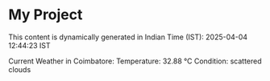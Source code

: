 # My Project

This content is dynamically generated in Indian Time (IST): 2025-04-04 12:44:23 IST


Current Weather in Coimbatore:
Temperature: 32.88 °C
Condition: scattered clouds
